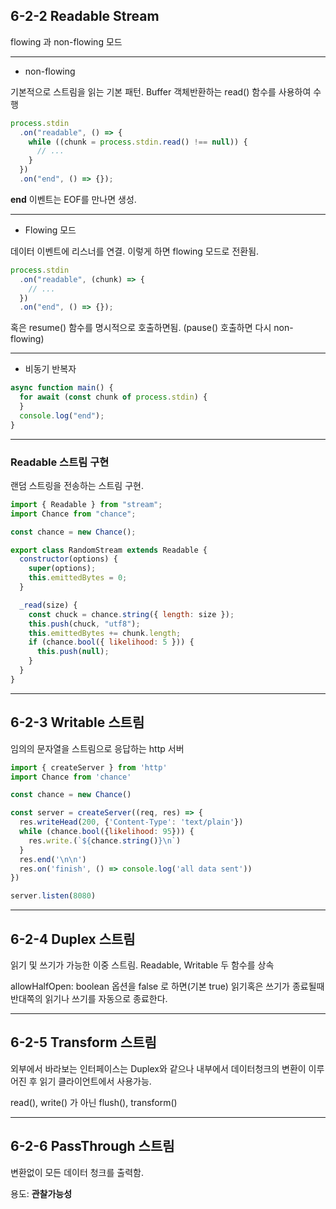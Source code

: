 ## 6-2-2 Readable Stream

flowing 과 non-flowing 모드

---

- non-flowing

기본적으로 스트림을 읽는 기본 패턴.
Buffer 객체반환하는 read() 함수를 사용하여 수행

```js
process.stdin
  .on("readable", () => {
    while ((chunk = process.stdin.read() !== null)) {
      // ...
    }
  })
  .on("end", () => {});
```

**end** 이벤트는 EOF를 만나면 생성.

---

- Flowing 모드

데이터 이벤트에 리스너를 연결.
이렇게 하면 flowing 모드로 전환됨.

```js
process.stdin
  .on("readable", (chunk) => {
    // ...
  })
  .on("end", () => {});
```

혹은 resume() 함수를 명시적으로 호출하면됨. (pause() 호출하면 다시 non-flowing)

---

- 비동기 반복자

```js
async function main() {
  for await (const chunk of process.stdin) {
  }
  console.log("end");
}
```

---

### Readable 스트림 구현

랜덤 스트링을 전송하는 스트림 구현.

```js
import { Readable } from "stream";
import Chance from "chance";

const chance = new Chance();

export class RandomStream extends Readable {
  constructor(options) {
    super(options);
    this.emittedBytes = 0;
  }

  _read(size) {
    const chuck = chance.string({ length: size });
    this.push(chuck, "utf8");
    this.emittedBytes += chunk.length;
    if (chance.bool({ likelihood: 5 })) {
      this.push(null);
    }
  }
}
```

---

## 6-2-3 Writable 스트림

임의의 문자열을 스트림으로 응답하는 http 서버

```js
import { createServer } from 'http'
import Chance from 'chance'

const chance = new Chance()

const server = createServer((req, res) => {
  res.writeHead(200, {'Content-Type': 'text/plain'})
  while (chance.bool({likelihood: 95})) {
    res.write.(`${chance.string()}\n`)
  }
  res.end('\n\n')
  res.on('finish', () => console.log('all data sent'))
})

server.listen(8080)
```

---

## 6-2-4 Duplex 스트림

읽기 및 쓰기가 가능한 이중 스트림.
Readable, Writable 두 함수를 상속

allowHalfOpen: boolean 옵션을 false 로 하면(기본 true) 읽기혹은 쓰기가 종료될때 반대쪽의 읽기나 쓰기를 자동으로 종료한다.

---

## 6-2-5 Transform 스트림

외부에서 바라보는 인터페이스는 Duplex와 같으나 내부에서 데이터청크의 변환이 이루어진 후 읽기 클라이언트에서 사용가능.

read(), write() 가 아닌 flush(), transform()

---

## 6-2-6 PassThrough 스트림

변환없이 모든 데이터 청크를 출력함.

용도: **관찰가능성**
